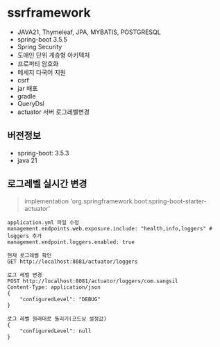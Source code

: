 # ssrframework
* JAVA21, Thymeleaf, JPA, MYBATIS, POSTGRESQL
* spring-boot 3.5.5
* Spring Security
* 도매인 단위 계층형 아키텍처
* 프로퍼티 암호화
* 메세지 다국어 지원
* csrf
* jar 배포
* gradle
* QueryDsl
* actuator 서버 로그레벨변경



## 버전정보
* spring-boot: 3.5.3
* java 21


## 로그레벨 실시간 변경
> implementation 'org.springframework.boot:spring-boot-starter-actuator'

    application.yml 파일 수정
    management.endpoints.web.exposure.include: "health,info,loggers" # loggers 추가
    management.endpoint.loggers.enabled: true

    현재 로그레벨 확인
    GET http://localhost:8081/actuator/loggers

    로그 레벨 변경
    POST http://localhost:8081/actuator/loggers/com.sangsil
    Content-Type: application/json
    {
        "configuredLevel": "DEBUG"
    }

    로그 레벨 원래대로 돌리기(코드상 설정값)
    {
        "configuredLevel": null
    }


